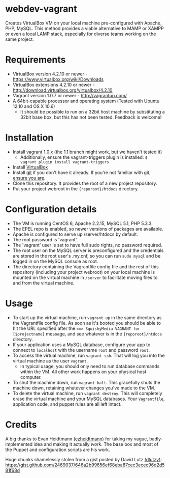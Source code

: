 webdev-vagrant
==============

Creates VirtualBox VM on your local machine pre-configured with Apache, PHP, MySQL. This method provides a viable alternative to MAMP or XAMPP or even a local LAMP stack, especially for diverse teams working on the same project.

Requirements
==============

* VirtualBox version 4.2.10 or newer - https://www.virtualbox.org/wiki/Downloads
* VirtualBox extensions 4.2.10 or newer - http://download.virtualbox.org/virtualbox/4.2.10
* Vagrant version 1.0.7 or newer - http://vagrantup.com/
* A 64bit-capable processor and operating system (Tested with Ubuntu 12.10 and OS X 10.6)
  * It should be possible to run on a 32bit host machine by substituting a 32bit base box, but this has not been tested. Feedback is welcome!

Installation
=============

* Install [vagrant 1.0.x](http://downloads.vagrantup.com/) (the 1.1 branch might work, but we haven't tested it)
  * Additionally, ensure the vagrant-triggers plugin is installed: `$ vagrant plugin install vagrant-triggers`
* Install [VirtualBox](https://www.virtualbox.org/wiki/Downloads)
* Install [git](http://git-scm.com/downloads) if you don't have it already. If you're not familiar with git, [ensure you are](http://git-scm.com/doc).
* Clone this repository. It provides the root of a new project repository.
* Put your project webroot in the `{reporoot}/htdocs` directory.

Configuration details
==============

* The VM is running CentOS 6, Apache 2.2.15, MySQL 5.1, PHP 5.3.3.
* The EPEL repo is enabled, so newer versions of packages are available.
* Apache is configured to serve up /server/htdocs by default.
* The root password is 'vagrant'.
* The 'vagrant' user is set to have full sudo rights, no password required.
* The root user on the MySQL server is preconfigured and the credentials are stored in the root user's .my.cnf, so you can run `sudo mysql` and be logged in on the MySQL console as root.
* The directory containing the Vagrantfile config file and the rest of this repository (including your project webroot) on your local machine is mounted on the virtual machine in `/server` to facilitate moving files to and from the virtual machine.

Usage
==============

* To start up the virtual machine, run `vagrant up` in the same directory as the Vagrantfile config file. As soon as it's booted you should be able to hit the URL specified after the `==> SquishyMedia VAGRANT for [$projectname]` message, and see whatever is in the `{reporoot}/htdocs` directory.
* If your application uses a MySQL database, configure your app to connect to `localhost` with the username `root` and password `root`.
* To access the virtual machine, run `vagrant ssh`.  That will log you into the virtual machine as the user `vagrant`.
  * In typical usage, you should only need to run database commands within the VM. All other work happens on your physical host computer.
* To shut the machine down, run `vagrant halt`.  This gracefully shuts the machine down, retaining whatever changes you've made to the VM.
* To delete the virtual machine, run `vagrant destroy`.  This will completely erase the virtual machine and your MySQL databases. Your `Vagrantfile`, application code, and puppet rules are all left intact.

Credits
==============
A big thanks to Evan Heidtmann [(ezheidtmann)](https://github.com/ezheidtmann) for taking my vague, badly-implemented idea and making it actually *work*.  The base box and most of the Puppet and configuration scripts are his work.

Huge chunks shamelessly stolen from a gist posted by David Lutz [(dlutzy)](https://github.com/dlutzy): https://gist.github.com/2469037/646a2b99656ef68eba87cec3ecec96d2d581f68d
